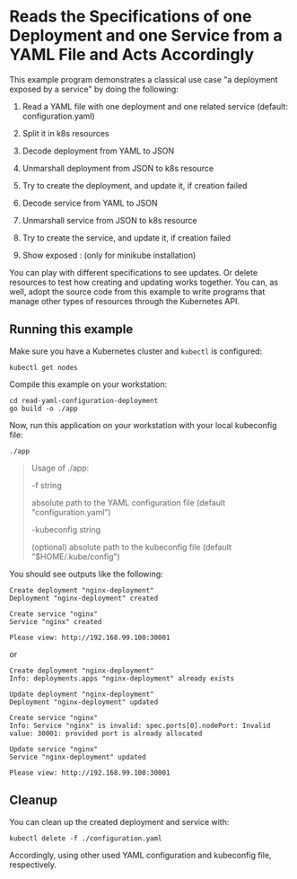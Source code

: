 # Reads the Specifications of one Deployment and one Service from a YAML File and Acts Accordingly

This example program demonstrates a classical use case "a deployment exposed by a service" by doing the following:

1. Read a YAML file with one deployment and one related service (default: configuration.yaml)

2. Split it in k8s resources

3. Decode deployment from YAML to JSON

4. Unmarshall deployment from JSON to k8s resource

5. Try to create the deployment, and update it, if creation failed

6. Decode service from YAML to JSON

7. Unmarshall service from JSON to k8s resource

8. Try to create the service, and update it, if creation failed

9. Show exposed <ip-address>:<port number> (only for minikube installation)

You can play with different specifications to see updates. Or delete resources to test how creating
and updating works together.
You can, as well, adopt the source code from this example to write programs that manage
other types of resources through the Kubernetes API.

## Running this example

Make sure you have a Kubernetes cluster and `kubectl` is configured:

    kubectl get nodes

Compile this example on your workstation:

```
cd read-yaml-configuration-deployment
go build -o ./app
```

Now, run this application on your workstation with your local kubeconfig file:

```
./app
```

> Usage of ./app:
>
>   -f string
>
>   absolute path to the YAML configuration file (default "configuration.yaml")
>
>   -kubeconfig string
>
>   (optional) absolute path to the kubeconfig file (default "$HOME/.kube/config")
>

You should see outputs like the following:

```
Create deployment "nginx-deployment"
Deployment "nginx-deployment" created

Create service "nginx"
Service "nginx" created

Please view: http://192.168.99.100:30001

```

or

```
Create deployment "nginx-deployment"
Info: deployments.apps "nginx-deployment" already exists

Update deployment "nginx-deployment"
Deployment "nginx-deployment" updated

Create service "nginx"
Info: Service "nginx" is invalid: spec.ports[0].nodePort: Invalid value: 30001: provided port is already allocated

Update service "nginx"
Service "nginx-deployment" updated

Please view: http://192.168.99.100:30001

```

## Cleanup

You can clean up the created deployment and service with:

    kubectl delete -f ./configuration.yaml

Accordingly, using other used YAML configuration and kubeconfig file, respectively.





